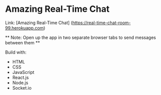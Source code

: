 # Amazing Real-Time Chat

Link: [Amazing Real-Time Chat] (https://real-time-chat-room-99.herokuapp.com)

** Note: Open up the app in two separate browser tabs to send messages between them **

Build with:
- HTML
- CSS
- JavaScript
- React.js
- Node.js
- Socket.io

